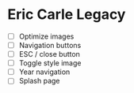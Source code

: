 # Eric Carle Legacy

- [ ] Optimize images
- [ ] Navigation buttons
- [ ] ESC / close button
- [ ] Toggle style image
- [ ] Year navigation
- [ ] Splash page
